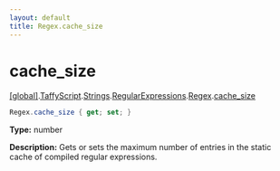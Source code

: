 ```yaml
---
layout: default
title: Regex.cache_size
---
```


# cache_size

[\[global\]]({{site.baseurl}}/docs/).[TaffyScript]({{site.baseurl}}/docs/TaffyScript/).[Strings]({{site.baseurl}}/docs/TaffyScript/Strings/).[RegularExpressions]({{site.baseurl}}/docs/TaffyScript/Strings/RegularExpressions/).[Regex]({{site.baseurl}}/docs/TaffyScript/Strings/RegularExpressions/Regex/).[cache_size]({{site.baseurl}}/docs/TaffyScript/Strings/RegularExpressions/Regex/cache_size/)

```cs
Regex.cache_size { get; set; }
```

**Type:** number

**Description:** Gets or sets the maximum number of entries in the static cache of compiled regular expressions.
